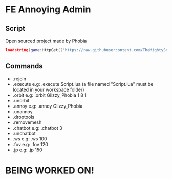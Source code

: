 # FE Annoying Admin

## Script
Open sourced project made by Phobia
```lua
loadstring(game:HttpGet(('https://raw.githubusercontent.com/TheMightySource/FE-Annoying-Admin/main/Main.lua'),true))()
```

## Commands
 * .rejoin
 * .execute <file name> e.g: .execute Script.lua (a file named "Script.lua" must be located in your workspace folder)
 * .orbit <full player name> <speed> <radius> <eclipse> e.g: .orbit Glizzy_Phobia 1 8 1
 * .unorbit
 * .annoy <full player name> e.g: .annoy Glizzy_Phobia
 * .unannoy
 * .droptools
 * .removemesh
 * .chatbot <time to chat> e.g: .chatbot 3
 * .unchatbot
 * .ws <speed> e.g: .ws 100
 * .fov <field of view> e.g: .fov 120
 * .jp <jump power> e.g: .jp 150
 
 # BEING WORKED ON!
